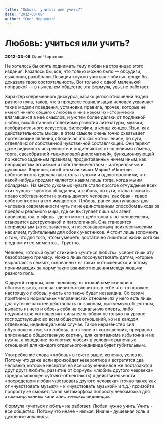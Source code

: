 ```yaml
---
title: "Любовь: учиться или учить?"
date: "2012-03-08"
author: "Олег Черненко"
---
```


# Любовь: учиться или учить?

**2012-03-08** Олег Черненко

Не хотелось бы опять поднимать тему любви на страницах этого издания. Казалось бы, все, что только можно было — обсудили, выяснили, разобрали. Позиция «нужно учиться любить», вроде бы, доказала свою состоятельность. Вот только с одной маленькой поправкой — в нынешнем обществе эта формула, увы, не работает.

Характер современного дискурса, касающегося отношений людей разного пола, таков, что в процессе социализации человек усваивает такие модели поведения, установки, правила, прочее, которые не имеют ничего общего с любовью ни в каком из исторически влагавшихся в нее смыслов, и уж тем более далеки от подлинной любви, выработанной столетиями развития литературы, музыки, изобразительного искусства, философии, в конце концов. Язык, как действительность мысли, в этом смысле очень точно схватывает протекающие явления, обозначая это как «отношения», по сути, отделяя их от собственной чувственной составляющей. Они теряют даже видимость искренности и подменяются отношениями обмена, торга, своеобразной «межполовой дипломатией», функционирующей по жестко заданным правилам, продиктованным ничем иным, как неприкрытым эгоизмом и собственничеством - материальным и духовным. Впрочем, не об этом ли пишет Маркс? «Частная собственность сделала нас столь глупыми и односторонними, что какой-нибудь предмет является нашим лишь тогда, когда мы им обладаем». На место духовных чувств стало простое отчуждение всех этих чувств - чувство обладания, и любовь, по сути, стала означать право собственности на жизнь другого человека, как брак - право собственности на его имущество. Любовь, ранее выступавшая для человека современности чуть ли не единственным способом выхода за пределы реального мира, где он выступает лишь как агент производства, в сферы, где он может действовать по-человечески, становится деструктивной и патологичной. Она становится неприкрытым (хотя, зачастую, и неосознаваемым) психологическим насилием, губительным для обоих участников. А стоит лишь вспомнить о том, что для того, чтобы умереть, достаточно лишиться жизни хотя бы в одном из ее моментов... Грустно.

Человек, который будет стихийно «учиться любить», усвоит лишь эту безобразную гримасу. Можно лишь посочувствовать детям, которые вырастают в семьях, основанных на таких «отношениях» и потому принимающих за норму такие взаимоотношения между людьми разного пола.

С другой стороны, если человеку, по стихийному стечению обстоятельств, «посчастливится» воспитать в себе что-то похожее, настоящую любовь, участь его также будет незавидна. Со своим понятием о нормальных человеческих отношениях у него есть лишь два пути: не захотев действовать по законам, диктуемым обществом, выпасть из него и обречь себя на социальную смерть, либо подчиниться: «отношения» сильнее «любви» не только на уровне господствующих во всем обществе отношений, но и в каждом отдельном, индивидуальном случае. Такое неравенство сил обусловлено тем, что любовь, в отличие от «отношений», прекрасно вписанных в общественную картину, для капитализма избыточна и не нужна, а поведение по «логике любви» в условиях рыночных отношений для каждого отдельного индивида будет губительным.

Употребление слова «любовь» в тексте выше, конечно, условно. Потому что даже если произойдет невероятное и встретятся два человека, которые несмотря на все «обучение» все же постараются друг друга любить, развитие от формулы «любить другого человека» (предполагающее субъект-объектность) к действительности «посредством любви чувствовать другого человека» (точно также как от «чувствовать музыку» - к «чувствовать музыкой» и т.д.) произойти попросту не сможет: такая метаморфоза попросту невозможна для атомизированных капиталистических индивидов.

Формула «учиться любить» не работает. Любви нужно учить. Учить - все общество. Потому что иначе - нельзя. Иначе - душевная боль и духовные инвалиды.